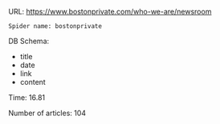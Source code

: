 URL: https://www.bostonprivate.com/who-we-are/newsroom

    Spider name: bostonprivate

DB Schema:
- title
- date
- link
- content

Time: 16.81

Number of articles: 104
